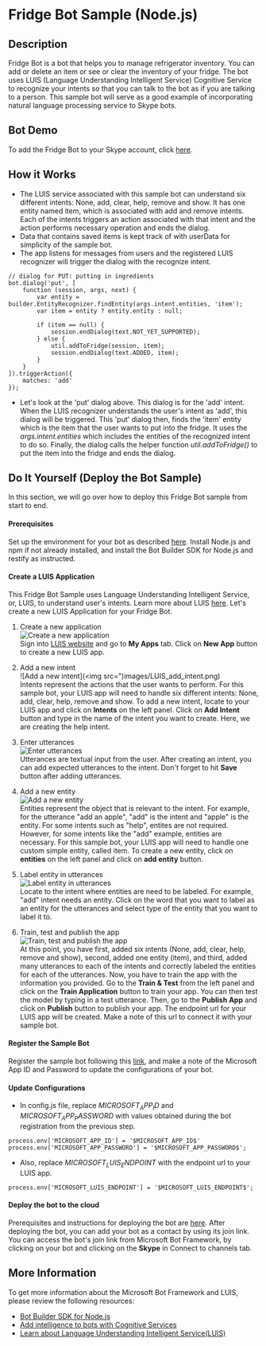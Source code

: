 # Fridge Bot Sample (Node.js)

## Description
Fridge Bot is a bot that helps you to manage refrigerator inventory. You can add or delete an item or see or clear the inventory of your fridge. The bot uses LUIS (Language Understanding Intelligent Service) Cognitive Service to recognize your intents so that you can talk to the bot as if you are talking to a person. This sample bot will serve as a good example of incorporating natural language processing service to Skype bots.

## Bot Demo
To add the Fridge Bot to your Skype account, click [here](https://join.skype.com/bot/f2cf7cce-f6c5-427f-84b6-9099c7b877a8).

## How it Works
- The LUIS service associated with this sample bot can understand six different intents: None, add, clear, help, remove and show. It has one entity named item, which is associated with add and remove intents. Each of the intents triggers an action associated with that intent and the action performs necessary operation and ends the dialog.
- Data that contains saved items is kept track of with userData for simplicity of the sample bot.
- The app listens for messages from users and the registered LUIS recognizer will trigger the dialog with the recognize intent.

```
// dialog for PUT: putting in ingredients
bot.dialog('put', [
    function (session, args, next) {
        var entity = builder.EntityRecognizer.findEntity(args.intent.entities, 'item');
        var item = entity ? entity.entity : null;

        if (item == null) {
            session.endDialog(text.NOT_YET_SUPPORTED);
        } else {
            util.addToFridge(session, item);
            session.endDialog(text.ADDED, item);
        }
    }
]).triggerAction({
    matches: 'add'
});
```
- Let's look at the 'put' dialog above. This dialog is for the 'add' intent. When the LUIS recognizer understands the user's intent as 'add', this dialog will be triggered. This 'put' dialog then, finds the 'item' entity which is the item that the user wants to put into the fridge. It uses the *args.intent.entities* which includes the entities of the recognized intent to do so. Finally, the dialog calls the helper function *util.addToFridge()* to put the item into the fridge and ends the dialog.


## Do It Yourself (Deploy the Bot Sample)
In this section, we will go over how to deploy this Fridge Bot sample from start to end.

#### Prerequisites
Set up the environment for your bot as described [here](https://docs.microsoft.com/en-us/bot-framework/nodejs/bot-builder-nodejs-quickstart). Install Node.js and npm if not already installed, and install the Bot Builder SDK for Node.js and restify as instructed.

#### Create a LUIS Application
This Fridge Bot Sample uses Language Understanding Intelligent Service, or, LUIS, to understand user's intents. Learn more about LUIS [here](https://docs.microsoft.com/en-us/azure/cognitive-services/LUIS/Home). Let's create a new LUIS Application for your Fridge Bot.

1. Create a new application <br />
![Create a new application](images/LUIS_create_a_new_app.png) <br />
Sign into [LUIS website](https://www.luis.ai) and go to **My Apps** tab. Click on **New App** button to create a new LUIS app.

2. Add a new intent <br />
![Add a new intent](<img src=")images/LUIS_add_intent.png) <br />
Intents represent the actions that the user wants to perform. For this sample bot, your LUIS app will need to handle six different intents: None, add, clear, help, remove and show. To add a new intent, locate to your LUIS app and click on **Intents** on the left panel. Click on **Add Intent** button and type in the name of the intent you want to create. Here, we are creating the help intent.

3. Enter utterances <br />
![Enter utterances](images/LUIS_add_utterances.png) <br />
Utterances are textual input from the user. After creating an intent, you can add expected utterances to the intent. Don't forget to hit **Save** button after adding utterances.

4. Add a new entity <br />
![Add a new entity](images/LUIS_add_entity.png) <br />
Entities represent the object that is relevant to the intent. For example, for the utterance "add an apple", "add" is the intent and "apple" is the entity. For some intents such as "help", entites are not required. However, for some intents like the "add" example, entities are necessary. For this sample bot, your LUIS app will need to handle one custom simple entity, called item. To create a new entity, click on **entities** on the left panel and click on **add entity** button.

5. Label entity in utterances <br />
![Label entity in utterances](images/LUIS_label_entity.png) <br />
Locate to the intent where entities are need to be labeled. For example, "add" intent needs an entity. Click on the word that you want to label as an entity for the utterances and select type of the entity that you want to label it to.

6. Train, test and publish the app <br />
![Train, test and publish the app](images/LUIS_train_and_test.png) <br />
At this point, you have first, added six intents (None, add, clear, help, remove and show), second, added one entity (item), and third, added many utterances to each of the intents and correctly labeled the entities for each of the utterances. Now, you have to train the app with the information you provided. Go to the **Train & Test** from the left panel and click on the **Train Application** button to train your app. You can then test the model by typing in a test utterance. Then, go to the **Publish App** and click on **Publish** button to publish your app. The endpoint url for your LUIS app will be created. Make a note of this url to connect it with your sample bot.

#### Register the Sample Bot
Register the sample bot following this [link](https://docs.microsoft.com/en-us/bot-framework/portal-register-bot), and make a note of the Microsoft App ID and Password to update the configurations of your bot.

#### Update Configurations
- In config.js file, replace $MICROSOFT_APP_ID$ and $MICROSOFT_APP_PASSWORD$ with values obtained during the bot registration from the previous step.
```
process.env['MICROSOFT_APP_ID'] = '$MICROSOFT_APP_ID$'
process.env['MICROSOFT_APP_PASSWORD'] = '$MICROSOFT_APP_PASSWORD$';
```
- Also, replace $MICROSOFT_LUIS_ENDPOINT$ with the endpoint url to your LUIS app.
```
process.env['MICROSOFT_LUIS_ENDPOINT'] = '$MICROSOFT_LUIS_ENDPOINT$';
```

#### Deploy the bot to the cloud
Prerequisites and instructions for deploying the bot are [here](https://docs.microsoft.com/en-us/bot-framework/deploy-bot-overview). After deploying the bot, you can add your bot as a contact by using its join link. You can access the bot's join link from Microsoft Bot Framework, by clicking on your bot and clicking on the **Skype** in Connect to channels tab.


## More Information
To get more information about the Microsoft Bot Framework and LUIS, please review the following resources:
- [Bot Builder SDK for Node.js](https://docs.microsoft.com/en-us/bot-framework/nodejs/bot-builder-nodejs-overview)
- [Add intelligence to bots with Cognitive Services](https://docs.microsoft.com/en-us/bot-framework/cognitive-services-bot-intelligence-overview#language-understanding)
- [Learn about Language Understanding Intelligent Service(LUIS)](https://docs.microsoft.com/en-us/bot-framework/cognitive-services-bot-intelligence-overview#language-understanding) <br /> <br />